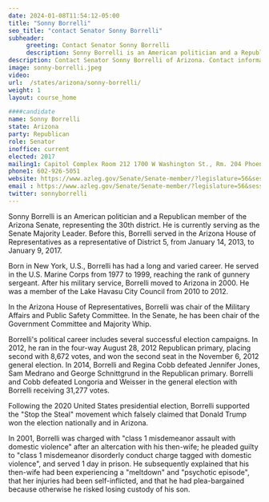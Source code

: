 ```yaml
---
date: 2024-01-08T11:54:12-05:00
title: "Sonny Borrelli"
seo_title: "contact Senator Sonny Borrelli"
subheader:
     greeting: Contact Senator Sonny Borrelli
     description: Sonny Borrelli is an American politician and a Republican member of the Arizona Senate, representing the 30th district. He is currently serving as the Senate Majority Leader. Before this, Borrelli served in the Arizona House of Representatives as a representative of District 5, from January 14, 2013, to January 9, 2017.
description: Contact Senator Sonny Borrelli of Arizona. Contact information for Sonny Borrelli includes email address, phone number, and mailing address.
image: sonny-borrelli.jpeg
video:
url:  /states/arizona/sonny-borrelli/
weight: 1
layout: course_home

####candidate
name: Sonny Borrelli
state: Arizona
party: Republican
role: Senator
inoffice: current
elected: 2017
mailing1: Capitol Complex Room 212 1700 W Washington St., Rm. 204 Phoenix, AZ 85007-2890
phone1: 602-926-5051
website: https://www.azleg.gov/Senate/Senate-member/?legislature=56&session=128&legislator=2118/
email : https://www.azleg.gov/Senate/Senate-member/?legislature=56&session=128&legislator=2118/
twitter: sonnyborrelli
---
```


Sonny Borrelli is an American politician and a Republican member of the Arizona Senate, representing the 30th district. He is currently serving as the Senate Majority Leader. Before this, Borrelli served in the Arizona House of Representatives as a representative of District 5, from January 14, 2013, to January 9, 2017.

Born in New York, U.S., Borrelli has had a long and varied career. He served in the U.S. Marine Corps from 1977 to 1999, reaching the rank of gunnery sergeant. After his military service, Borrelli moved to Arizona in 2000. He was a member of the Lake Havasu City Council from 2010 to 2012.

In the Arizona House of Representatives, Borrelli was chair of the Military Affairs and Public Safety Committee. In the Senate, he has been chair of the Government Committee and Majority Whip.

Borrelli's political career includes several successful election campaigns. In 2012, he ran in the four-way August 28, 2012 Republican primary, placing second with 8,672 votes, and won the second seat in the November 6, 2012 general election. In 2014, Borrelli and Regina Cobb defeated Jennifer Jones, Sam Medrano and George Schnittgrund in the Republican primary. Borrelli and Cobb defeated Longoria and Weisser in the general election with Borrelli receiving 31,277 votes.

Following the 2020 United States presidential election, Borrelli supported the "Stop the Steal" movement which falsely claimed that Donald Trump won the election nationally and in Arizona.

In 2001, Borrelli was charged with "class 1 misdemeanor assault with domestic violence" after an altercation with his then-wife; he pleaded guilty to "class 1 misdemeanor disorderly conduct charge tagged with domestic violence", and served 1 day in prison. He subsequently explained that his then-wife had been experiencing a "meltdown" and "psychotic episode", that her injuries had been self-inflicted, and that he had plea-bargained because otherwise he risked losing custody of his son.
